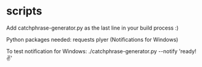 # scripts
Add catchphrase-generator.py as the last line in your build process :)

Python packages needed:
requests
plyer (Notifications for Windows)

To test notification for Windows:
./catchphrase-generator.py --notify 'ready! ✌️'
